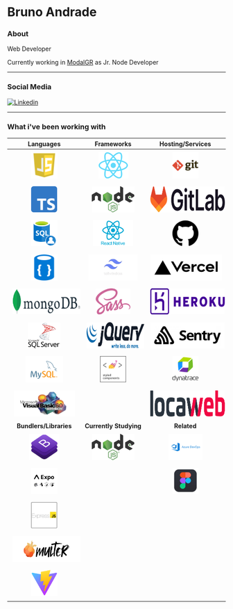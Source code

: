 # Bruno Andrade

### About

Web Developer

Currently working in [ModalGR](https://modalgr.com.br/) as Jr. Node Developer

<hr>

### Social Media

<a href="https://www.linkedin.com/in/bruno--andrade/" target="_blank"><img src="https://img.shields.io/badge/-Bruno%20Andrade-6633cc?style=flat-square&logo=Linkedin&logoColor=white&link=https://www.linkedin.com/in/bruno--andrade/" alt="Linkedin"/></a>

<hr>

### What i've been working with

| **Languages** | **Frameworks** | **Hosting/Services** |
| :-: | :-: | :-: |
| <img style="margin: 5px" height="60" src="https://github.com/andrade-bruno/andrade-bruno/blob/dev/assets/js6.png"> | <img style="margin: 5px" height="60" src="https://github.com/andrade-bruno/andrade-bruno/blob/dev/assets/react.png"> | <img style="margin: 5px" height="60" src="https://github.com/andrade-bruno/andrade-bruno/blob/dev/assets/git.png">
| <img style="margin: 5px" height="60" src="https://github.com/andrade-bruno/andrade-bruno/blob/dev/assets/typescript.png"> | <img style="margin: 5px" height="60" src="https://github.com/andrade-bruno/andrade-bruno/blob/dev/assets/nodejs.png"> | <img style="margin: 5px" height="60" src="https://github.com/andrade-bruno/andrade-bruno/blob/dev/assets/gitlab.png">
| <img style="margin: 5px" height="60" src="https://github.com/andrade-bruno/andrade-bruno/blob/dev/assets/sql.png"> | <img style="margin: 5px" height="60" src="https://github.com/andrade-bruno/andrade-bruno/blob/dev/assets/react-native.png"> | <img style="margin: 5px" height="60" src="https://github.com/andrade-bruno/andrade-bruno/blob/dev/assets/github.png">
| <img style="margin: 5px" height="60" src="https://github.com/andrade-bruno/andrade-bruno/blob/dev/assets/no-sql.png"> | <img style="margin: 5px" height="60" src="https://github.com/andrade-bruno/andrade-bruno/blob/dev/assets/tailwind-css.png"> | <img style="margin: 5px" height="60" src="https://github.com/andrade-bruno/andrade-bruno/blob/dev/assets/vercel.png">
| <img style="margin: 5px" height="60" src="https://github.com/andrade-bruno/andrade-bruno/blob/dev/assets/mongodb.png"> | <img style="margin: 5px" height="60" src="https://github.com/andrade-bruno/andrade-bruno/blob/dev/assets/sass.png"> | <img style="margin: 5px" height="60" src="https://github.com/andrade-bruno/andrade-bruno/blob/dev/assets/heroku.png">
| <img style="margin: 5px" height="60" src="https://github.com/andrade-bruno/andrade-bruno/blob/dev/assets/sql-server.png"> | <img style="margin: 5px" height="60" src="https://github.com/andrade-bruno/andrade-bruno/blob/dev/assets/jquery.png"> | <img style="margin: 5px" height="60" src="https://github.com/andrade-bruno/andrade-bruno/blob/dev/assets/sentry.png"> 
| <img style="margin: 5px" height="60" src="https://github.com/andrade-bruno/andrade-bruno/blob/dev/assets/mysql.png"> | <img style="margin: 5px" height="60" src="https://github.com/andrade-bruno/andrade-bruno/blob/dev/assets/styled-components.png"> | <img style="margin: 5px" height="60" src="https://github.com/andrade-bruno/andrade-bruno/blob/dev/assets/dynatrace.png">
| <img style="margin: 5px" height="60" src="https://github.com/andrade-bruno/andrade-bruno/blob/dev/assets/visual-basic.png"> | | <img style="margin: 5px" height="60" src="https://github.com/andrade-bruno/andrade-bruno/blob/dev/assets/locaweb.png">
| **Bundlers/Libraries** | **Currently Studying** | **Related** |
| <img style="margin: 5px" height="60" src="https://github.com/andrade-bruno/andrade-bruno/blob/dev/assets/bootstrap.png"> | <img style="margin: 5px" height="60" src="https://github.com/andrade-bruno/andrade-bruno/blob/dev/assets/nodejs.png"> | <img style="margin: 5px" height="60" src="https://github.com/andrade-bruno/andrade-bruno/blob/dev/assets/azure-devops.png">
| <img style="margin: 5px" height="60" src="https://github.com/andrade-bruno/andrade-bruno/blob/dev/assets/expo.png"> | | <img style="margin: 5px" height="60" src="https://github.com/andrade-bruno/andrade-bruno/blob/dev/assets/figma.png">
| <img style="margin: 5px" height="60" src="https://github.com/andrade-bruno/andrade-bruno/blob/dev/assets/express.png">
| <img style="margin: 5px" height="60" src="https://github.com/andrade-bruno/andrade-bruno/blob/dev/assets/multer.png">
| <img style="margin: 5px" height="60" src="https://github.com/andrade-bruno/andrade-bruno/blob/dev/assets/vite.svg">
